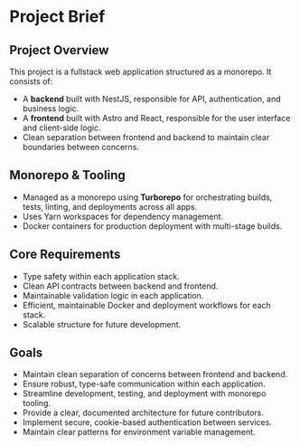 # Project Brief

## Project Overview

This project is a fullstack web application structured as a monorepo. It consists of:

- A **backend** built with NestJS, responsible for API, authentication, and business logic.
- A **frontend** built with Astro and React, responsible for the user interface and client-side
  logic.
- Clean separation between frontend and backend to maintain clear boundaries between concerns.

## Monorepo & Tooling

- Managed as a monorepo using **Turborepo** for orchestrating builds, tests, linting, and
  deployments across all apps.
- Uses Yarn workspaces for dependency management.
- Docker containers for production deployment with multi-stage builds.

## Core Requirements

- Type safety within each application stack.
- Clean API contracts between backend and frontend.
- Maintainable validation logic in each application.
- Efficient, maintainable Docker and deployment workflows for each stack.
- Scalable structure for future development.

## Goals

- Maintain clean separation of concerns between frontend and backend.
- Ensure robust, type-safe communication within each application.
- Streamline development, testing, and deployment with monorepo tooling.
- Provide a clear, documented architecture for future contributors.
- Implement secure, cookie-based authentication between services.
- Maintain clear patterns for environment variable management.
